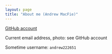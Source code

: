 ```yaml
---
layout: page
title: "About me (Andrew MacFie)"
---
```


[GitHub account](https://github.com/amacfie)

Current email address, photo: see GitHub account

Sometime username: `andrew222651`

